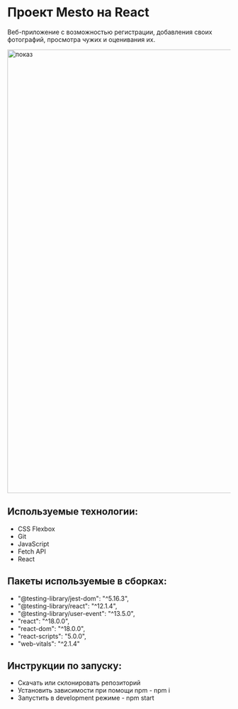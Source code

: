 # Проект Mesto на React

Веб-приложение с возможностью регистрации, добавления своих фотографий, просмотра чужих и оценивания их.

<img src="./readme-gif/presentation.gif" alt="показ" width="1000px">

## Используемые технологии:
* CSS Flexbox
* Git
* JavaScript
* Fetch API
* React

## Пакеты используемые в сборках:
* "@testing-library/jest-dom": "^5.16.3",
* "@testing-library/react": "^12.1.4",
* "@testing-library/user-event": "^13.5.0",
* "react": "^18.0.0",
* "react-dom": "^18.0.0",
* "react-scripts": "5.0.0",
* "web-vitals": "^2.1.4"

## Инструкции по запуску:
* Скачать или склонировать репозиторий
* Установить зависимости при помощи npm - npm i
* Запустить в development режиме - npm start